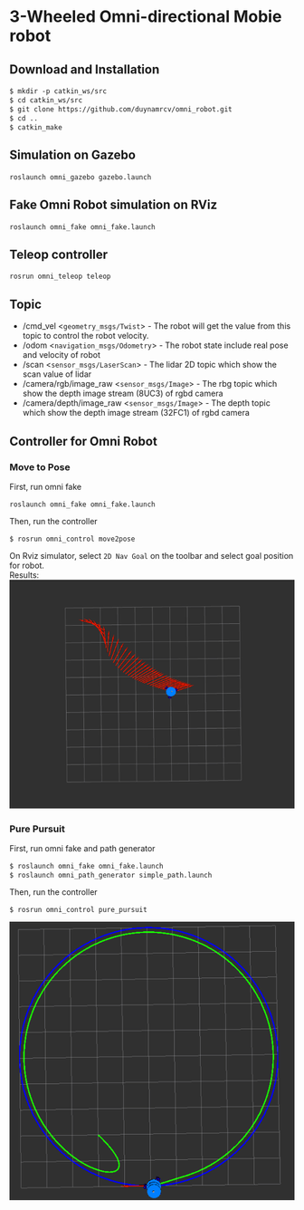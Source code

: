 # 3-Wheeled Omni-directional Mobie robot
## Download and Installation
```
$ mkdir -p catkin_ws/src
$ cd catkin_ws/src
$ git clone https://github.com/duynamrcv/omni_robot.git
$ cd ..
$ catkin_make
```
## Simulation on Gazebo
```
roslaunch omni_gazebo gazebo.launch
```
## Fake Omni Robot simulation on RViz
```
roslaunch omni_fake omni_fake.launch
```

## Teleop controller
```
rosrun omni_teleop teleop
```
## Topic
* /cmd_vel <```geometry_msgs/Twist```> - The robot will get the value from this topic to control the robot velocity.
* /odom <```navigation_msgs/Odometry```> - The robot state include real pose and velocity of robot
* /scan <```sensor_msgs/LaserScan```> - The lidar 2D topic which show the scan value of lidar
* /camera/rgb/image_raw <```sensor_msgs/Image```> - The rbg topic which show the depth image stream (8UC3) of rgbd camera
* /camera/depth/image_raw <```sensor_msgs/Image```> - The depth topic which show the depth image stream (32FC1) of rgbd camera

## Controller for Omni Robot
### Move to Pose
First, run omni fake
```
roslaunch omni_fake omni_fake.launch
```
Then, run the controller
```
$ rosrun omni_control move2pose
```
On Rviz simulator, select ```2D Nav Goal``` on the toolbar and select goal position for robot. <br>
Results: <br>
![Move 2 Pose](omni_control/results/move2pose.png)

### Pure Pursuit
First, run omni fake and path generator
```
$ roslaunch omni_fake omni_fake.launch
$ roslaunch omni_path_generator simple_path.launch
```
Then, run the controller
```
$ rosrun omni_control pure_pursuit
```
![Pure Pursuit](omni_control/results/pure_pursuit.png)